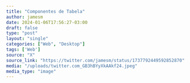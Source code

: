 ```yaml
---
title: "Componentes de Tabela"
author: jamesm
date: 2024-01-06T17:56:27-03:00
draft: false
type: "post"
layout: "single"
categories: ["Web", "Desktop"]
tags: ['Web']
source: "X"
source_link: "https://twitter.com/jamesm/status/1737792449592852870"
media: "/uploads/twitter.com_GB3hBYyXkAAkf24.jpeg"
media_type: "image"
---
```


